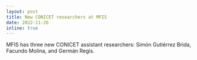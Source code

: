 ```yaml
---
layout: post
title: New CONICET researchers at MFIS
date: 2022-11-26 
inline: true
---
```


MFIS has three new CONICET assistant researchers: Simón Gutiérrez Brida, Facundo Molina, and Germán Regis. 
